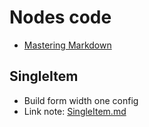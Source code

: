 # Nodes code 
- [Mastering Markdown](https://guides.github.com/features/mastering-markdown/)
## SingleItem
- Build form width one config
- Link note: [SingleItem.md](https://github.com/hoangp0915/hoangp0915.github.io/blob/master/SingleItem.md)
